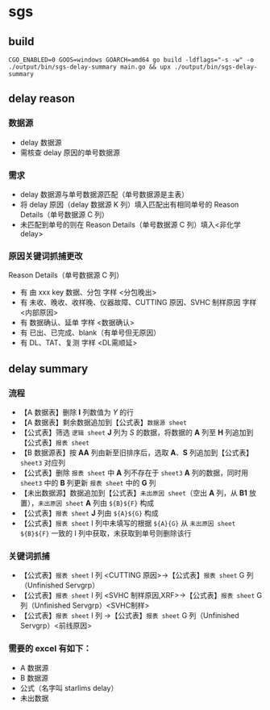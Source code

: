 # sgs

## build

`CGO_ENABLED=0 GOOS=windows GOARCH=amd64 go build -ldflags="-s -w" -o ./output/bin/sgs-delay-summary main.go && upx ./output/bin/sgs-delay-summary`

## delay reason

### 数据源

- delay 数据源
- 需核查 delay 原因的单号数据源

### 需求

- delay 数据源与单号数据源匹配（单号数据源是主表）
- 将 delay 原因（delay 数据源 K 列）填入匹配出有相同单号的 Reason Details（单号数据源 C 列）
- 未匹配到单号的则在 Reason Details（单号数据源 C 列）填入<非化学 delay>

### 原因关键词抓捕更改

Reason Details（单号数据源 C 列）

- 有 由 xxx key 数据、分包 字样 <分包晚出>
- 有 未收、晚收、收样晚、仪器故障、CUTTING 原因、SVHC 制样原因 字样 <内部原因>
- 有 数据确认、延单 字样 <数据确认>
- 有 已出、已完成、blank（有单号但无原因）<delay>
- 有 DL、TAT、复测 字样 <DL需顺延>

## delay summary

### 流程

- 【A 数据表】删除 **I** 列数值为 _Y_ 的行
- 【A 数据表】剩余数据追加到【公式表】`数据源 sheet`
- 【公式表】筛选 `逻辑 sheet` **J** 列为 _S_ 的数据，将数据的 **A** 列至 **H** 列追加到【公式表】`报表 sheet`
- 【B 数据源表】按 **AA** 列由新至旧排序后，选取 **A**、**S** 列追加到【公式表】`sheet3` 对应列
- 【公式表】删除 `报表 sheet` 中 **A** 列不存在于 `sheet3` **A** 列的数据，同时用 `sheet3` 中的 **B** 列更新 `报表 sheet` 中的 **G** 列
- 【未出数据源】数据追加到【公式表】`未出原因 sheet`（空出 **A** 列，从 **B1** 放置），`未出原因 sheet` **A** 列由 `${B}${F}` 构成
- 【公式表】`报表 sheet` **J** 列由 `${A}${G}` 构成
- 【公式表】`报表 sheet` I 列中未填写的根据 `${A}{G}` 从 `未出原因 sheet` `${B}${F}` 一致的 I 列中获取，未获取到单号则删除该行

### 关键词抓捕

- 【公式表】`报表 sheet` I 列 <CUTTING 原因>→【公式表】`报表 sheet` G 列（Unfinished Servgrp）<CUTTING>
- 【公式表】`报表 sheet` I 列 <SVHC 制样原因,XRF>→【公式表】`报表 sheet` G 列（Unfinished Servgrp）<SVHC制样>
- 【公式表】`报表 sheet` I 列 <ONHOLD>→【公式表】`报表 sheet` G 列（Unfinished Servgrp）<前线原因>

### 需要的 excel 有如下：

- A 数据源
- B 数据源
- 公式（名字叫 starlims delay）
- 未出数据
